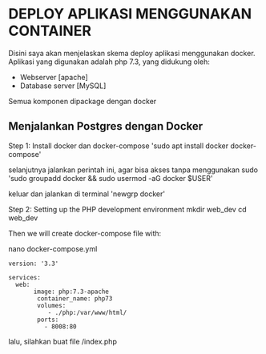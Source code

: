 # DEPLOY APLIKASI MENGGUNAKAN CONTAINER

Disini saya akan menjelaskan skema deploy aplikasi menggunakan docker.
Aplikasi yang digunakan adalah php 7.3, yang didukung oleh:
- Webserver [apache]
- Database server [MySQL] 

Semua komponen dipackage dengan docker

## Menjalankan Postgres dengan Docker

Step 1: Install docker dan docker-compose
'sudo apt install docker docker-compose'

selanjutnya jalankan perintah ini, agar bisa akses tanpa menggunakan sudo
'sudo groupadd docker && sudo usermod -aG docker $USER'

keluar dan jalankan di terminal
'newgrp docker'

Step 2: Setting up the PHP development environment
mkdir web_dev
cd web_dev

Then we will create docker-compose file with: 

nano docker-compose.yml

    version: '3.3'

    services:
      web:
           image: php:7.3-apache
            container_name: php73
            volumes:
               - ./php:/var/www/html/
            ports:
              - 8008:80

lalu, silahkan buat file /index.php
<?php
phpinfo();

step 3: MYSQL dan Apache support
silahkan buat Dockerfile, yang berapa di sebelah PHP directory:
FROM php:7.3.3-apache
RUN apt-get update && apt-get upgrade -y
RUN docker-php-ext-install mysqli
EXPOSE 80

Build Mysql service, seperti berikut:
db:
  container_name: mysql8
  image: mysql:latest
  command: --default-authentication-plugin=mysql_native_password
  restart: always
  environment:
    MYSQL_ROOT_PASSWORD: root
    MYSQL_DATABASE: test_db
    MYSQL_USER: devuser
    MYSQL_PASSWORD: devpass
   ports:
       - 6033:3306

taruh command diatas tepat dibawah perintah web di Dockerfile

Step 5: Buka browser untuk mulai mengakses app PHP
```bash
http://IPHOST:8081
```
Dan akan muncul PHP.info sebagai outputnya. terimakasih. semoga sukses...)
thank you for the hardwork
